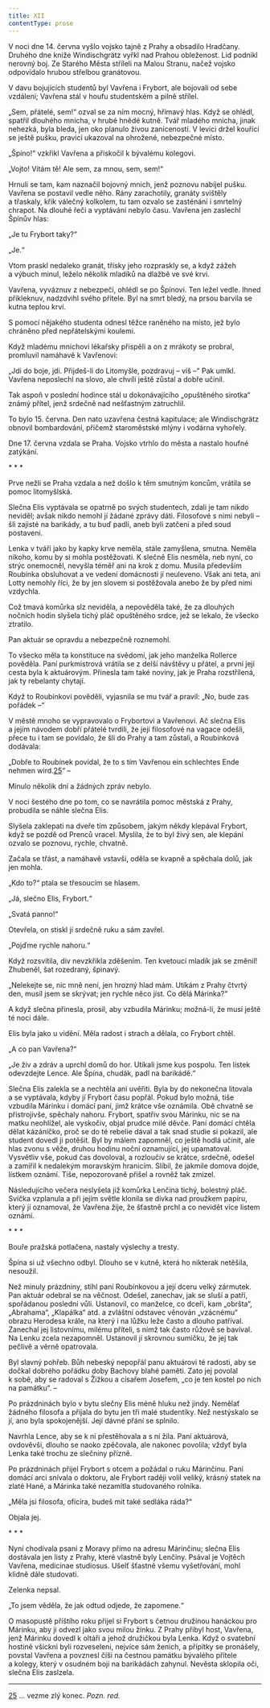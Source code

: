 ```yaml
---
title: XII
contentType: prose
---
```


<section>

V noci dne 14. června vyšlo vojsko tajně z Prahy a obsadilo Hradčany. Druhého dne kníže Windischgrätz vyřkl nad Prahou obleženost. Lid podnikl nerovný boj. Ze Starého Města stříleli na Malou Stranu, načež vojsko odpovídalo hrubou střelbou granátovou.

V davu bojujících studentů byl Vavřena i Frybort, ale bojovali od sebe vzdáleni; Vavřena stál v houfu studentském a pilně střílel.

„Sem, přátelé, sem!“ ozval se za ním mocný, hřímavý hlas. Když se ohlédl, spatřil dlouhého mnicha, v hrubé hnědé kutně. Tvář mladého mnicha, jinak nehezká, byla bleda, jen oko planulo živou zaníceností. V levici držel kouřící se ještě pušku, pravicí ukazoval na ohrožené, nebezpečné místo.

„Špíno!“ vzkřikl Vavřena a přiskočil k bývalému kolegovi.

„Vojto! Vítám tě! Ale sem, za mnou, sem, sem!“

Hrnuli se tam, kam naznačil bojovný mnich, jenž poznovu nabíjel pušku. Vavřena se postavil vedle něho. Rány zarachotily, granáty svištěly a třaskaly, křik válečný kolkolem, tu tam ozvalo se zasténání i smrtelný chrapot. Na dlouhé řeči a vyptávání nebylo času. Vavřena jen zaslechl Špínův hlas:

„Je tu Frybort taky?“

„Je.“

Vtom praskl nedaleko granát, třísky jeho rozpraskly se, a když zážeh a výbuch minul, leželo několik mladíků na dlažbě ve své krvi.

Vavřena, vyváznuv z nebezpečí, ohlédl se po Špínovi. Ten ležel vedle. Ihned přikleknuv, nadzdvihl svého přítele. Byl na smrt bledý, na prsou barvila se kutna teplou krví.

S pomocí nějakého studenta odnesl těžce raněného na místo, jež bylo chráněno před nepřátelskými koulemi.

Když mladému mnichovi lékařsky přispěli a on z mrákoty se probral, promluvil namáhavě k Vavřenovi:

„Jdi do boje, jdi. Přijdeš-li do Litomyšle, pozdravuj – víš –“ Pak umlkl. Vavřena neposlechl na slovo, ale chvíli ještě zůstal a dobře učinil.

Tak aspoň v poslední hodince stál u dokonávajícího „opuštěného sirotka“ známý přítel, jenž srdečně nad nešťastným zatruchlil.

To bylo 15. června. Den nato uzavřena čestná kapitulace; ale Windischgrätz obnovil bombardování, přičemž staroměstské mlýny i vodárna vyhořely.

Dne 17. června vzdala se Praha. Vojsko vtrhlo do města a nastalo houfné zatýkání.

\* \* \*

Prve nežli se Praha vzdala a než došlo k těm smutným koncům, vrátila se pomoc litomyšlská.

Slečna Elis vyptávala se opatrně po svých studentech, zdali je tam nikdo neviděl; avšak nikdo nemohl jí žádané zprávy dáti. Filosofové s nimi nebyli – šli zajisté na barikády, a tu buď padli, aneb byli zatčeni a před soud postaveni.

Lenka v tváři jako by kapky krve neměla, stále zamyšlena, smutna. Neměla nikoho, komu by si mohla postěžovati. K slečně Elis nesměla, neb nyní, co strýc onemocněl, nevyšla téměř ani na krok z domu. Musila především Roubínka obsluhovat a ve vedení domácnosti jí neuleveno. Však ani teta, ani Lotty nemohly říci, že by jen slovem si postěžovala anebo že by před nimi vzdychla.

Což tmavá komůrka slz neviděla, a nepověděla také, že za dlouhých nočních hodin slyšela tichý pláč opuštěného srdce, jež se lekalo, že všecko ztratilo.

Pan aktuár se opravdu a nebezpečně roznemohl.

To všecko měla ta konstituce na svědomí, jak jeho manželka Rollerce pověděla. Paní purkmistrová vrátila se z delší návštěvy u přátel, a první její cesta byla k aktuárovým. Přinesla tam také noviny, jak je Praha rozstřílená, jak ty rebelanty chytají.

Když to Roubínkovi pověděli, vyjasnila se mu tvář a pravil: „No, bude zas pořádek –“

V městě mnoho se vypravovalo o Frybortovi a Vavřenovi. Ač slečna Elis a jejím návodem dobří přátelé tvrdili, že její filosofové na vagace odešli, přece tu i tam se povídalo, že šli do Prahy a tam zůstali, a Roubínková dodávala:

„Dobře to Roubínek povídal, že to s tím Vavřenou ein schlechtes Ende nehmen wird.[25](./resources/undefined)“ –

Minulo několik dní a žádných zpráv nebylo.

V noci šestého dne po tom, co se navrátila pomoc městská z Prahy, probudila se náhle slečna Elis.

Slyšela zaklepati na dveře tím způsobem, jakým někdy klepával Frybort, když se pozdě od Prenců vracel. Myslila, že to byl živý sen, ale klepání ozvalo se poznovu, rychle, chvatně.

Začala se třást, a namáhavě vstavši, oděla se kvapně a spěchala dolů, jak jen mohla.

„Kdo to?“ ptala se třesoucím se hlasem.

„Já, slečno Elis, Frybort.“

„Svatá panno!“

Otevřela, on stiskl jí srdečně ruku a sám zavřel.

„Pojďme rychle nahoru.“

Když rozsvítila, div nevzkřikla zděšením. Ten kvetoucí mladík jak se změnil! Zhubeněl, šat rozedraný, špinavý.

„Nelekejte se, nic mně není, jen hrozný hlad mám. Utíkám z Prahy čtvrtý den, musil jsem se skrývat; jen rychle něco jíst. Co dělá Márinka?“

A když slečna přinesla, prosil, aby vzbudila Márinku; možná-li, že musí ještě té noci dále.

Elis byla jako u vidění. Měla radost i strach a dělala, co Frybort chtěl.

„A co pan Vavřena?“

„Je živ a zdráv a uprchl domů do hor. Utíkali jsme kus pospolu. Ten lístek odevzdejte Lence. Ale Špína, chudák, padl na barikádě.“

Slečna Elis zalekla se a nechtěla ani uvěřiti. Byla by do nekonečna litovala a se vyptávala, kdyby jí Frybort času popřál. Pokud bylo možná, tiše vzbudila Márinku i domácí paní, jimž krátce vše oznámila. Obě chvatně se přistrojivše, spěchaly nahoru. Frybort, spatřiv svou Márinku, nic se na matku neohlížel, ale vyskočiv, objal prudce milé děvče. Paní domácí chtěla dělat kázáníčko, proč se do té rebelie dával a tak snad studie si pokazil, ale student dovedl ji potěšit. Byl by málem zapomněl, co ještě hodlá učinit, ale hlas zvonu s věže, druhou hodinu noční oznamující, jej upamatoval. Vysvětliv vše, pokud čas dovoloval, a rozloučiv se krátce, srdečně, odešel a zamířil k nedalekým moravským hranicím. Slíbil, že jakmile domova dojde, lístkem oznámí. Tiše, nepozorovaně přišel a rovněž tak zmizel.

Následujícího večera neslyšela již komůrka Lenčina tichý, bolestný pláč. Svíčka vzplanula a při jejím světle klonila se dívka nad proužkem papíru, který jí oznamoval, že Vavřena žije, že šťastně prchl a co nevidět více listem oznámí.

\* \* \*

Bouře pražská potlačena, nastaly výslechy a tresty.

Špína si už všechno odbyl. Dlouho se v kutně, která ho nikterak netěšila, nesoužil.

Než minuly prázdniny, stihl paní Roubínkovou a její dceru velký zármutek. Pan aktuár odebral se na věčnost. Odešel, zanechav, jak se sluší a patří, spořádanou poslední vůli. Ustanovil, co manželce, co dceři, kam „obršta“, „Abrahama“, „Klapálka“ atd. a zvláštní odstavec věnován „vzácnému“ obrazu Herodesa krále, na který i na lůžku leže často a dlouho patříval. Zanechal jej listovnímu, milému příteli, s nímž tak často růžově se bavíval. Na Lenku zcela nezapomněl. Ustanovil jí skrovnou sumičku, že jej tak pečlivě a věrně opatrovala.

Byl slavný pohřeb. Bůh nebeský nepopřál panu aktuárovi té radosti, aby se dočkal dobrého pořádku doby Bachovy blahé paměti. Zato jej povolal k sobě, aby se radoval s Žižkou a císařem Josefem, „co je ten kostel po nich na památku“. –

Po prázdninách bylo v bytu slečny Elis méně hluku než jindy. Nemělať žádného filosofa a přijala do bytu jen tři malé studentíky. Než nestýskalo se jí, ano byla spokojenější. Její dávné přání se splnilo.

Navrhla Lence, aby se k ní přestěhovala a s ní žila. Paní aktuárová, ovdověvši, dlouho se naoko zpěčovala, ale nakonec povolila; vždyť byla Lenka také trochu ze slečniny přízně.

Po prázdninách přijel Frybort s otcem a požádal o ruku Márin­činu. Paní domácí arci snívala o doktoru, ale Frybort raději volil veliký, krásný statek na zlaté Hané, a Márinka také nezamítla studovaného rolníka.

„Měla jsi filosofa, oficíra, budeš mít také sedláka ráda?“

Objala jej.

\* \* \*

Nyní chodívala psaní z Moravy přímo na adresu Márinčinu; slečna Elis dostávala jen listy z Prahy, které vlastně byly Lenčiny. Psával je Vojtěch Vavřena, medicinae studiosus. Ušelť šťastně všemu vyšetřování, mohl klidně dále studovati.

Zelenka nepsal.

„To jsem věděla, že jak odtud odjede, že zapomene.“

O masopustě příštího roku přijel si Frybort s četnou družinou hanáckou pro Márinku, aby ji odvezl jako svou milou žínku. Z Prahy přibyl host, Vavřena, jenž Márinku dovedl k oltáři a jehož družičkou byla Lenka. Když o svatební hostině všickni byli rozveseleni, nejvíce sám ženich, a přípitky se pronášely, povstal Vavřena a povznesl číši na čestnou památku bývalého přítele a kolegy, který v osudném boji na barikádách zahynul. Nevěsta sklopila oči, slečna Elis zaslzela.

* * *

[25](./resources/undefined) … vezme zlý konec. _Pozn. red._

</section>
